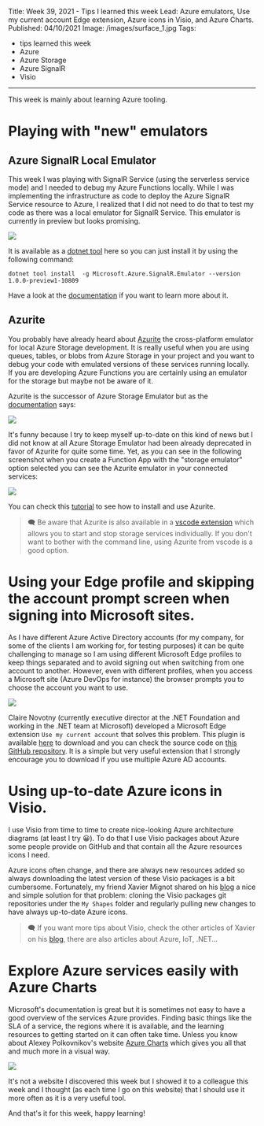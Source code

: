 Title: Week 39, 2021 - Tips I learned this week
Lead: Azure emulators, Use my current account Edge extension, Azure icons in Visio, and Azure Charts.
Published: 04/10/2021
Image: /images/surface_1.jpg
Tags:
  - tips learned this week
  - Azure
  - Azure Storage
  - Azure SignalR
  - Visio
---

This week is mainly about learning Azure tooling.

# Playing with "new" emulators

## Azure SignalR Local Emulator

This week I was playing with SignalR Service (using the serverless service mode) and I needed to debug my Azure Functions locally. While I was implementing the infrastructure as code to deploy the Azure SignalR Service resource to Azure, I realized that I did not need to do that to test my code as there was a local emulator for SignalR Service. This emulator is currently in preview but looks promising. 

<img src="/posts/images/w392021tips_nuget_1.png" class="img-fluid centered-img">  

It is available as a [dotnet tool](https://www.nuget.org/packages/Microsoft.Azure.SignalR.Emulator) here so you can just install it by using the following command:

```dotnetcli
dotnet tool install  -g Microsoft.Azure.SignalR.Emulator --version 1.0.0-preview1-10809
```

Have a look at the [documentation](https://github.com/Azure/azure-signalr/blob/dev/docs/emulator.md) if you want to learn more about it.

## Azurite

You probably have already heard about [Azurite](https://github.com/Azure/Azurite) the cross-platform emulator for local Azure Storage development. It is really useful when you are using queues, tables, or blobs from Azure Storage in your project and you want to debug your code with emulated versions of these services running locally. If you are developing Azure Functions you are certainly using an emulator for the storage but maybe not be aware of it.

Azurite is the successor of Azure Storage Emulator but as the [documentation](https://docs.microsoft.com/en-us/azure/storage/common/storage-use-emulator) says:

<img src="/posts/images/w392021tips_azurite_1.png" class="img-fluid centered-img">  

It's funny because I try to keep myself up-to-date on this kind of news but I did not know at all Azure Storage Emulator had been already deprecated in favor of Azurite for quite some time. Yet, as you can see in the following screenshot when you create a Function App with the "storage emulator" option selected you can see the Azurite emulator in your connected services:

<img src="/posts/images/w392021tips_vs_1.png" class="img-fluid centered-img">  

 You can check this [tutorial](https://docs.microsoft.com/en-us/azure/storage/common/storage-use-azurite?tabs=visual-studio) to see how to install and use Azurite.


> 🗨 Be aware that Azurite is also available in a [vscode extension](https://marketplace.visualstudio.com/items?itemName=Azurite.azurite) which allows you to start and stop storage services individually. If you don't want to bother with the command line, using Azurite from vscode is a good option.

# Using your Edge profile and skipping the account prompt screen when signing into Microsoft sites.

As I have different Azure Active Directory accounts (for my company, for some of the clients I am working for, for testing purposes) it can be quite challenging to manage so I am using different Microsoft Edge profiles to keep things separated and to avoid signing out when switching from one account to another. However, even with different profiles, when you access a Microsoft site (Azure DevOps for instance) the browser prompts you to choose the account you want to use.

<img src="/posts/images/w392021tips_extension_1.png" class="img-fluid centered-img">  

Claire Novotny (currently executive director at the .NET Foundation and working in the .NET team at Microsoft) developed a Microsoft Edge extension `Use my current account` that solves this problem. This plugin is available [here](https://microsoftedge.microsoft.com/addons/detail/use-my-current-account/hbfacnnpimgddoojjaonnnbeljegicfl) to download and you can check the source code on [this GitHub repository](https://github.com/novotnyllc/UseMyCurrentAccount). It is a simple but very useful extension that I strongly encourage you to download if you use multiple Azure AD accounts.

# Using up-to-date Azure icons in Visio.

I use Visio from time to time to create nice-looking Azure architecture diagrams (at least I try 😀). To do that I use Visio packages about Azure some people provide on GitHub and that contain all the Azure resources icons I need.

Azure icons often change, and there are always new resources added so always downloading the latest version of these Visio packages is a bit cumbersome. Fortunately, my friend Xavier Mignot shared on his [blog](https://blog.xmi.fr/posts/visio-tips-git-clone/) a nice and simple solution for that problem: cloning the Visio packages git repositories under the `My Shapes` folder and regularly pulling new changes to have always up-to-date Azure icons.

> 🗨 If you want more tips about Visio, check the other articles of Xavier on his [blog](https://blog.xmi.fr/), there are also articles about Azure, IoT, .NET...

# Explore Azure services easily with Azure Charts

Microsoft's documentation is great but it is sometimes not easy to have a good overview of the services Azure provides. Finding basic things like the SLA of a service, the regions where it is available, and the learning resources to getting started on it can often take time. Unless you know about Alexey Polkovnikov's website [Azure Charts](https://azurecharts.com/) which gives you all that and much more in a visual way.

<img src="/posts/images/w392021tips_charts_1.png" class="img-fluid centered-img">  

It's not a website I discovered this week but I showed it to a colleague this week and I thought (as each time I go on this website) that I should use it more often as it is a very useful tool. 

And that's it for this week, happy learning!